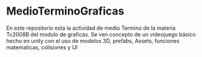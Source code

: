 # MedioTerminoGraficas
En este repositorio esta la actividad de medio Termino de la materia Tc2008B del modulo de graficas. Se ven concepto de un videojuego básico hecho en unity con el uso de modelos 3D, prefabs, Assets, funciones matematicas, colisiones y UI
